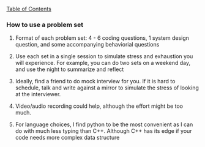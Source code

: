 [Table of Contents](toc.md)

### How to use a problem set ###

1. Format of each problem set: 4 - 6 coding questions, 1 system design question, and some accompanying behaviorial questions 

2. Use each set in a single session to simulate stress and exhaustion you will experience. For example, you can do two sets on a weekend day, and use the night to summarize and reflect 

3. Ideally, find a friend to do mock interview for you. If it is hard to schedule, talk and write against a mirror to simulate the stress of looking at the interviewer.

4. Video/audio recording could help, although the effort might be too much.

5. For language choices, I find python to be the most convenient as I can do with much less typing than C++. Although C++ has its edge if your code needs more complex data structure
